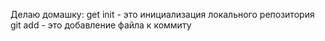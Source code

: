Делаю домашку:
get init  - это инициализация локального репозитория
git add - это добавление файла к коммиту